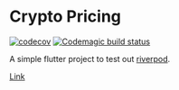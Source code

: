 # Crypto Pricing

[![codecov](https://codecov.io/gh/RemeJuan/crypto_pricing/branch/master/graph/badge.svg)](https://codecov.io/gh/RemeJuan/crypto_pricing)
[![Codemagic build status](https://api.codemagic.io/apps/608948d394535b1d269816a6/608948d394535b1d269816a5/status_badge.svg)](https://codemagic.io/apps/608948d394535b1d269816a6/608948d394535b1d269816a5/latest_build)

A simple flutter project to test out [riverpod](https://pub.dev/packages/riverpod).

[Link](crypto_pricing.codemagic.io)


